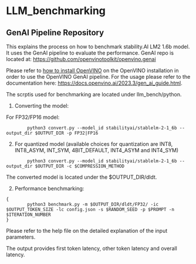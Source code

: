 # LLM_benchmarking
## GenAI Pipeline Repository
This explains the process on how to benchmark stability.AI LM2 1.6b model. It uses the GenAI pipeline to evaluate the performance.
GenAI repo is located at:
https://github.com/openvinotoolkit/openvino.genai

Please refer to [how to install OpenVINO](https://docs.openvino.ai/install) on the OpenVINO installation in order to use the OpenVINO GenAI pipeline.
For the usage please refer to the documentation here: https://docs.openvino.ai/2023.3/gen_ai_guide.html.

The scrptis used for benchmarking are located under llm_bench/python.
1. Converting the model:

For FP32/FP16 model:
```
        python3 convert.py --model_id stabilityai/stablelm-2-1_6b --output_dir $OUTPUT_DIR -p FP32|FP16
````


2. For quantized model (available choices for quantization are INT8, INT8_ASYM, INT_SYM, 4BIT_DEFAULT, INT4_ASYM and INT4_SYM)
```
        python3 convert.py --model_id stabilityai/stablelm-2-1_6b --output_dir $OUTPUT_DIR -c $COMPRESSION_METHOD
```
The converted model is located under the $OUTPUT_DIR/dldt.

2. Performance benchmarking:
```
{
        python3 benchmark.py -m $OUTPUT_DIR/dldt/FP32/ -ic $OUTPUT_TOKEN_SIZE -lc config.json -s $RANDOM_SEED -p $PROMPT -n $ITERATION_NUMBER
}
```
Please refer to the help file on the detailed explanation of the input parameters.

The output provides first token latency, other token latency and overall latency.
